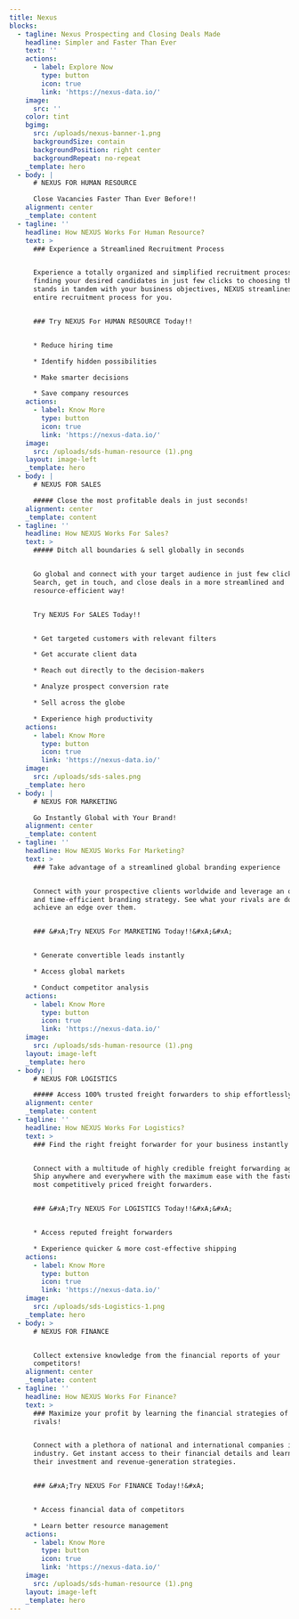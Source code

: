 ```yaml
---
title: Nexus
blocks:
  - tagline: Nexus Prospecting and Closing Deals Made
    headline: Simpler and Faster Than Ever
    text: ''
    actions:
      - label: Explore Now
        type: button
        icon: true
        link: 'https://nexus-data.io/'
    image:
      src: ''
    color: tint
    bgimg:
      src: /uploads/nexus-banner-1.png
      backgroundSize: contain
      backgroundPosition: right center
      backgroundRepeat: no-repeat
    _template: hero
  - body: |
      # NEXUS FOR HUMAN RESOURCE

      Close Vacancies Faster Than Ever Before!!
    alignment: center
    _template: content
  - tagline: ''
    headline: How NEXUS Works For Human Resource?
    text: >
      ### Experience a Streamlined Recruitment Process


      Experience a totally organized and simplified recruitment process. From
      finding your desired candidates in just few clicks to choosing the one who
      stands in tandem with your business objectives, NEXUS streamlines the
      entire recruitment process for you.


      ### Try NEXUS For HUMAN RESOURCE Today!!


      * Reduce hiring time

      * Identify hidden possibilities

      * Make smarter decisions

      * Save company resources
    actions:
      - label: Know More
        type: button
        icon: true
        link: 'https://nexus-data.io/'
    image:
      src: /uploads/sds-human-resource (1).png
    layout: image-left
    _template: hero
  - body: |
      # NEXUS FOR SALES

      ##### Close the most profitable deals in just seconds!
    alignment: center
    _template: content
  - tagline: ''
    headline: How NEXUS Works For Sales?
    text: >
      ##### Ditch all boundaries & sell globally in seconds


      Go global and connect with your target audience in just few clicks.
      Search, get in touch, and close deals in a more streamlined and
      resource-efficient way!


      Try NEXUS For SALES Today!!


      * Get targeted customers with relevant filters

      * Get accurate client data

      * Reach out directly to the decision-makers

      * Analyze prospect conversion rate

      * Sell across the globe

      * Experience high productivity
    actions:
      - label: Know More
        type: button
        icon: true
        link: 'https://nexus-data.io/'
    image:
      src: /uploads/sds-sales.png
    _template: hero
  - body: |
      # NEXUS FOR MARKETING

      Go Instantly Global with Your Brand!
    alignment: center
    _template: content
  - tagline: ''
    headline: How NEXUS Works For Marketing?
    text: >
      ### Take advantage of a streamlined global branding experience


      Connect with your prospective clients worldwide and leverage an organized
      and time-efficient branding strategy. See what your rivals are doing and
      achieve an edge over them.


      ### &#xA;Try NEXUS For MARKETING Today!!&#xA;&#xA;


      * Generate convertible leads instantly

      * Access global markets

      * Conduct competitor analysis
    actions:
      - label: Know More
        type: button
        icon: true
        link: 'https://nexus-data.io/'
    image:
      src: /uploads/sds-human-resource (1).png
    layout: image-left
    _template: hero
  - body: |
      # NEXUS FOR LOGISTICS

      ##### Access 100% trusted freight forwarders to ship effortlessly!
    alignment: center
    _template: content
  - tagline: ''
    headline: How NEXUS Works For Logistics?
    text: >
      ### Find the right freight forwarder for your business instantly!


      Connect with a multitude of highly credible freight forwarding agencies.
      Ship anywhere and everywhere with the maximum ease with the fastest and
      most competitively priced freight forwarders.


      ### &#xA;Try NEXUS For LOGISTICS Today!!&#xA;&#xA;


      * Access reputed freight forwarders

      * Experience quicker & more cost-effective shipping
    actions:
      - label: Know More
        type: button
        icon: true
        link: 'https://nexus-data.io/'
    image:
      src: /uploads/sds-Logistics-1.png
    _template: hero
  - body: >
      # NEXUS FOR FINANCE


      Collect extensive knowledge from the financial reports of your
      competitors!
    alignment: center
    _template: content
  - tagline: ''
    headline: How NEXUS Works For Finance?
    text: >
      ### Maximize your profit by learning the financial strategies of your
      rivals!


      Connect with a plethora of national and international companies in your
      industry. Get instant access to their financial details and learn from
      their investment and revenue-generation strategies.


      ### &#xA;Try NEXUS For FINANCE Today!!&#xA;


      * Access financial data of competitors

      * Learn better resource management
    actions:
      - label: Know More
        type: button
        icon: true
        link: 'https://nexus-data.io/'
    image:
      src: /uploads/sds-human-resource (1).png
    layout: image-left
    _template: hero
---
```


